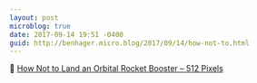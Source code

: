 ```yaml
---
layout: post
microblog: true
date: 2017-09-14 19:51 -0400
guid: http://benhager.micro.blog/2017/09/14/how-not-to.html
---
```

🚀 [How Not to Land an Orbital Rocket Booster – 512 Pixels](https://512pixels.net/2017/09/how-not-to-land-an-orbital-rocket-booster/)

